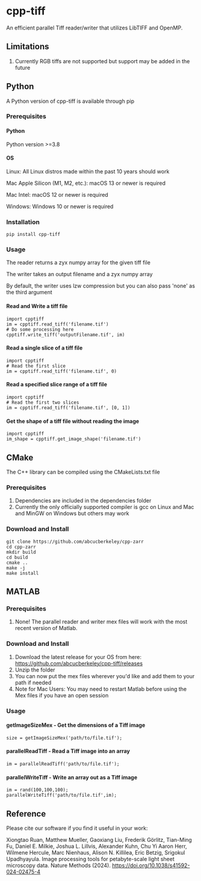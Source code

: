 # cpp-tiff
An efficient parallel Tiff reader/writer that utilizes LibTIFF and OpenMP.

## Limitations
1. Currently RGB tiffs are not supported but support may be added in the future

## Python

A Python version of cpp-tiff is available through pip

### Prerequisites

#### Python
Python version >=3.8

#### OS
Linux: All Linux distros made within the past 10 years should work

Mac Apple Silicon (M1, M2, etc.): macOS 13 or newer is required

Mac Intel: macOS 12 or newer is required

Windows: Windows 10 or newer is required

### Installation
````
pip install cpp-tiff
````

### Usage

The reader returns a zyx numpy array for the given tiff file

The writer takes an output filename and a zyx numpy array

By default, the writer uses lzw compression but you can also pass 'none' as the third argument

#### Read and Write a tiff file
````
import cpptiff
im = cpptiff.read_tiff('filename.tif')
# Do some processing here
cpptiff.write_tiff('outputFilename.tif', im)
````

#### Read a single slice of a tiff file
````
import cpptiff
# Read the first slice
im = cpptiff.read_tiff('filename.tif', 0)
````

#### Read a specified slice range of a tiff file
````
import cpptiff
# Read the first two slices
im = cpptiff.read_tiff('filename.tif', [0, 1])
````

#### Get the shape of a tiff file without reading the image
````
import cpptiff
im_shape = cpptiff.get_image_shape('filename.tif')
````

## CMake

The C++ library can be compiled using the CMakeLists.txt file

### Prerequisites
1. Dependencies are included in the dependencies folder
2. Currently the only officially supported compiler is gcc on Linux and Mac and MinGW on Windows but others may work

### Download and Install
````
git clone https://github.com/abcucberkeley/cpp-zarr
cd cpp-zarr
mkdir build
cd build
cmake ..
make -j
make install
````

## MATLAB

### Prerequisites
1. None! The parallel reader and writer mex files will work with the most recent version of Matlab.

### Download and Install
1. Download the latest release for your OS from here: https://github.com/abcucberkeley/cpp-tiff/releases
2. Unzip the folder
3. You can now put the mex files wherever you'd like and add them to your path if needed
4. Note for Mac Users: You may need to restart Matlab before using the Mex files if you have an open session

### Usage

#### getImageSizeMex - Get the dimensions of a Tiff image
````
size = getImageSizeMex('path/to/file.tif');
````

#### parallelReadTiff - Read a Tiff image into an array
````
im = parallelReadTiff('path/to/file.tif');
````

#### parallelWriteTiff - Write an array out as a Tiff image
````
im = rand(100,100,100);
parallelWriteTiff('path/to/file.tif',im);
````

## Reference

Please cite our software if you find it useful in your work:

Xiongtao Ruan, Matthew Mueller, Gaoxiang Liu, Frederik Görlitz, Tian-Ming Fu, Daniel E. Milkie, Joshua L. Lillvis, Alexander Kuhn, Chu Yi Aaron Herr, Wilmene Hercule, Marc Nienhaus, Alison N. Killilea, Eric Betzig, Srigokul Upadhyayula. Image processing tools for petabyte-scale light sheet microscopy data. Nature Methods (2024). https://doi.org/10.1038/s41592-024-02475-4

